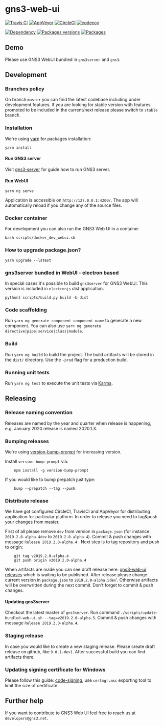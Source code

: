 # gns3-web-ui

[![Travis CI](https://api.travis-ci.org/GNS3/gns3-web-ui.svg?branch=master)](https://travis-ci.org)
[![AppVeyor](https://ci.appveyor.com/api/projects/status/github/GNS3/gns3-web-ui?branch=master&svg=true)](https://www.appveyor.com/)
[![CircleCI](https://circleci.com/gh/GNS3/gns3-web-ui/tree/master.png)](https://circleci.com/gh/GNS3/gns3-web-ui/tree/master.png)
[![codecov](https://codecov.io/gh/GNS3/gns3-web-ui/branch/master/graph/badge.svg)](https://codecov.io/gh/GNS3/gns3-web-ui)

[![Dependency](https://img.shields.io/librariesio/github/GNS3/gns3-web-ui)](https://libraries.io/github/GNS3/gns3-web-ui)
[![Packages versions](https://repology.org/badge/latest-versions/gns3.svg)](https://repology.org/metapackage/gns3/versions)
[![Packages](https://repology.org/badge/tiny-repos/gns3.svg)](https://repology.org/metapackage/gns3/versions)


## Demo

Please use GNS3 WebUI bundled in `gns3server` and `gns3`.

## Development

### Branches policy

On branch `master` you can find the latest codebase including under development features. If you are looking for stable version with features promoted to be included in the current/next release please switch to `stable` branch.

### Installation

We're using [yarn](https://yarnpkg.com/lang/en/) for packages installation:

```
yarn install
```

#### Run GNS3 server

Visit [gns3-server](https://github.com/GNS3/gns3-server) for guide how to run GNS3 server.

#### Run WebUI

```
yarn ng serve
``` 

Application is accessible on `http://127.0.0.1:4200/`. The app will automatically reload if you change any of the source files.

### Docker container

For development you can also run the GNS3 Web UI in a container

```
bash scripts/docker_dev_webui.sh
```

### How to upgrade package.json?

```
yarn upgrade --latest
```

### gns3server bundled in WebUI - electron based

In special cases it's possible to build `gns3server` for GNS3 WebUI. This version is included in `electronjs` dist application.

```
python3 scripts/build.py build -b dist
```

### Code scaffolding

Run `yarn ng generate component component-name` to generate a new component. You can also use `yarn ng generate directive|pipe|service|class|module`.

### Build

Run `yarn ng build` to build the project. The build artifacts will be stored in the `dist/` directory. Use the `-prod` flag for a production build.

### Running unit tests

Run `yarn ng test` to execute the unit tests via [Karma](https://karma-runner.github.io).


## Releasing

### Release naming convention

Releases are named by the year and quarter when release is happening, e.g. January 2020 release is named 2020.1.X.

### Bumping releases

We're using [version-bump-prompt](https://www.npmjs.com/package/version-bump-prompt) for increasing version.

Install `version-bump-prompt` via:

        npm install -g version-bump-prompt
        
If you would like to bump prepatch just type:

        bump --prepatch --tag --push
        
### Distribute release

We have got configured CircleCI, TravisCI and AppVeyor for distributing application for particular platform. In order to release you need to tag&push your changes from master.

First of all please remove `dev` from version in `package.json` (for instance `2019.2.0-alpha.4dev` to `2019.2.0-alpha.4`). Commit & push changes with message `Release 2019.2.0-alpha.4` . Next step is to tag repository and push to origin:


        git tag v2019.2.0-alpha.4
        git push origin v2019.2.0-alpha.4
        

When artifacts are made you can see draft release here: [gns3-web-ui releases](https://github.com/GNS3/gns3-web-ui/releases) which is waiting to be published.
After release please change current version in `package.json` to `2019.2.0-alpha.5dev`'. Otherwise artifacts will be overwritten during the next commit. Don't forget to commit & push changes.

#### Updating gns3server

Checkout the latest master of `gns3server`. Run command `./scripts/update-bundled-web-ui.sh --tag=v2019.2.0-alpha.5`. Commit & push changes with message `Release 2019.2.0-alpha.4`.

### Staging release

In case you would like to create a new staging release. Please create draft release on github, like `0.0.1-dev1`. After successful build you can find artifacts there. 

### Updating signing certificate for Windows

Please follow this guide: [code-signing](https://www.electron.build/code-signing), use `certmgr.msc` exporting tool to limit the size of certificate.

## Further help

If you want to contribute to GNS3 Web UI feel free to reach us at `developers@gns3.net`.
